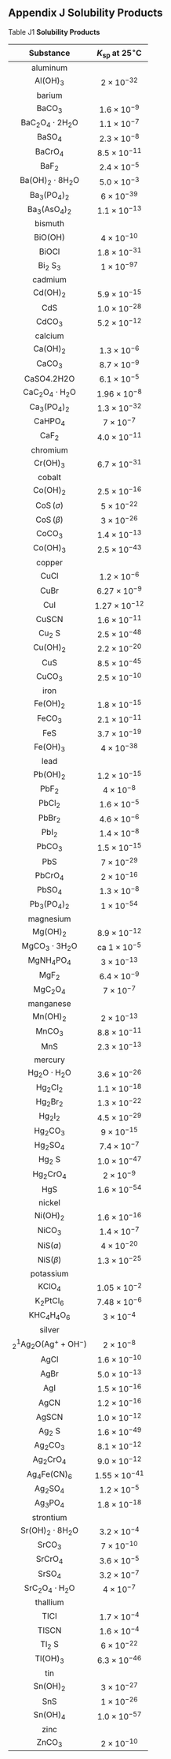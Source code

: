 ## Appendix J  Solubility Products

Table J1 **Solubility Products**

| Substance | $K_{\text {sp }}$ at $25^{\circ} \mathrm{C}$ |
| :--: | :--: |
| aluminum |  |
| $\mathrm{Al}(\mathrm{OH})_{3}$ | $2 \times 10^{-32}$ |
| barium |  |
| $\mathrm{BaCO}_{3}$ | $1.6 \times 10^{-9}$ |
| $\mathrm{BaC}_{2} \mathrm{O}_{4} \cdot 2 \mathrm{H}_{2} \mathrm{O}$ | $1.1 \times 10^{-7}$ |
| $\mathrm{BaSO}_{4}$ | $2.3 \times 10^{-8}$ |
| $\mathrm{BaCrO}_{4}$ | $8.5 \times 10^{-11}$ |
| $\mathrm{BaF}_{2}$ | $2.4 \times 10^{-5}$ |
| $\mathrm{Ba}(\mathrm{OH})_{2} \cdot 8 \mathrm{H}_{2} \mathrm{O}$ | $5.0 \times 10^{-3}$ |
| $\mathrm{Ba}_{3}\left(\mathrm{PO}_{4}\right)_{2}$ | $6 \times 10^{-39}$ |
| $\mathrm{Ba}_{3}\left(\mathrm{AsO}_{4}\right)_{2}$ | $1.1 \times 10^{-13}$ |
| bismuth |  |
| $\mathrm{BiO}(\mathrm{OH})$ | $4 \times 10^{-10}$ |
| BiOCl | $1.8 \times 10^{-31}$ |
| $\mathrm{Bi}_{2} \mathrm{~S}_{3}$ | $1 \times 10^{-97}$ |
| cadmium |  |
| $\mathrm{Cd}(\mathrm{OH})_{2}$ | $5.9 \times 10^{-15}$ |
| CdS | $1.0 \times 10^{-28}$ |
| $\mathrm{CdCO}_{3}$ | $5.2 \times 10^{-12}$ |
| calcium |  |
| $\mathrm{Ca}(\mathrm{OH})_{2}$ | $1.3 \times 10^{-6}$ |
| $\mathrm{CaCO}_{3}$ | $8.7 \times 10^{-9}$ |
| CaSO4.2H2O | $6.1 \times 10^{-5}$ |
| $\mathrm{CaC}_{2} \mathrm{O}_{4} \cdot \mathrm{H}_{2} \mathrm{O}$ | $1.96 \times 10^{-8}$ |
| $\mathrm{Ca}_{3}\left(\mathrm{PO}_{4}\right)_{2}$ | $1.3 \times 10^{-32}$ |
| $\mathrm{CaHPO}_{4}$ | $7 \times 10^{-7}$ |
| $\mathrm{CaF}_{2}$ | $4.0 \times 10^{-11}$ |
| chromium |  |
| $\mathrm{Cr}(\mathrm{OH})_{3}$ | $6.7 \times 10^{-31}$ |
| cobalt |  |
| $\mathrm{Co}(\mathrm{OH})_{2}$ | $2.5 \times 10^{-16}$ |
| $\operatorname{CoS}(\sigma)$ | $5 \times 10^{-22}$ |
| $\operatorname{CoS}(\beta)$ | $3 \times 10^{-26}$ |
| $\mathrm{CoCO}_{3}$ | $1.4 \times 10^{-13}$ |
| $\mathrm{Co}(\mathrm{OH})_{3}$ | $2.5 \times 10^{-43}$ |
| copper |  |
| CuCl | $1.2 \times 10^{-6}$ |
| CuBr | $6.27 \times 10^{-9}$ |
| CuI | $1.27 \times 10^{-12}$ |
| CuSCN | $1.6 \times 10^{-11}$ |
| $\mathrm{Cu}_{2} \mathrm{~S}$ | $2.5 \times 10^{-48}$ |
| $\mathrm{Cu}(\mathrm{OH})_{2}$ | $2.2 \times 10^{-20}$ |
| CuS | $8.5 \times 10^{-45}$ |
| $\mathrm{CuCO}_{3}$ | $2.5 \times 10^{-10}$ |
| iron |  |
| $\mathrm{Fe}(\mathrm{OH})_{2}$ | $1.8 \times 10^{-15}$ |
| $\mathrm{FeCO}_{3}$ | $2.1 \times 10^{-11}$ |
| FeS | $3.7 \times 10^{-19}$ |
| $\mathrm{Fe}(\mathrm{OH})_{3}$ | $4 \times 10^{-38}$ |
| lead |  |
| $\mathrm{Pb}(\mathrm{OH})_{2}$ | $1.2 \times 10^{-15}$ |
| $\mathrm{PbF}_{2}$ | $4 \times 10^{-8}$ |
| $\mathrm{PbCl}_{2}$ | $1.6 \times 10^{-5}$ |
| $\mathrm{PbBr}_{2}$ | $4.6 \times 10^{-6}$ |
| $\mathrm{PbI}_{2}$ | $1.4 \times 10^{-8}$ |
| $\mathrm{PbCO}_{3}$ | $1.5 \times 10^{-15}$ |
| PbS | $7 \times 10^{-29}$ |
| $\mathrm{PbCrO}_{4}$ | $2 \times 10^{-16}$ |
| $\mathrm{PbSO}_{4}$ | $1.3 \times 10^{-8}$ |
| $\mathrm{Pb}_{3}\left(\mathrm{PO}_{4}\right)_{2}$ | $1 \times 10^{-54}$ |
| magnesium |  |
| $\mathrm{Mg}(\mathrm{OH})_{2}$ | $8.9 \times 10^{-12}$ |
| $\mathrm{MgCO}_{3} \cdot 3 \mathrm{H}_{2} \mathrm{O}$ | ca $1 \times 10^{-5}$ |
| $\mathrm{MgNH}_{4} \mathrm{PO}_{4}$ | $3 \times 10^{-13}$ |
| $\mathrm{MgF}_{2}$ | $6.4 \times 10^{-9}$ |
| $\mathrm{MgC}_{2} \mathrm{O}_{4}$ | $7 \times 10^{-7}$ |
| manganese |  |
| $\mathrm{Mn}(\mathrm{OH})_{2}$ | $2 \times 10^{-13}$ |
| $\mathrm{MnCO}_{3}$ | $8.8 \times 10^{-11}$ |
| MnS | $2.3 \times 10^{-13}$ |
| mercury |  |
| $\mathrm{Hg}_{2} \mathrm{O} \cdot \mathrm{H}_{2} \mathrm{O}$ | $3.6 \times 10^{-26}$ |
| $\mathrm{Hg}_{2} \mathrm{Cl}_{2}$ | $1.1 \times 10^{-18}$ |
| $\mathrm{Hg}_{2} \mathrm{Br}_{2}$ | $1.3 \times 10^{-22}$ |
| $\mathrm{Hg}_{2} \mathrm{I}_{2}$ | $4.5 \times 10^{-29}$ |
| $\mathrm{Hg}_{2} \mathrm{CO}_{3}$ | $9 \times 10^{-15}$ |
| $\mathrm{Hg}_{2} \mathrm{SO}_{4}$ | $7.4 \times 10^{-7}$ |
| $\mathrm{Hg}_{2} \mathrm{~S}$ | $1.0 \times 10^{-47}$ |
| $\mathrm{Hg}_{2} \mathrm{CrO}_{4}$ | $2 \times 10^{-9}$ |
| HgS | $1.6 \times 10^{-54}$ |
| nickel |  |
| $\mathrm{Ni}(\mathrm{OH})_{2}$ | $1.6 \times 10^{-16}$ |
| $\mathrm{NiCO}_{3}$ | $1.4 \times 10^{-7}$ |
| $\mathrm{NiS}(a)$ | $4 \times 10^{-20}$ |
| $\mathrm{NiS}(\beta)$ | $1.3 \times 10^{-25}$ |
| potassium |  |
| $\mathrm{KClO}_{4}$ | $1.05 \times 10^{-2}$ |
| $\mathrm{K}_{2} \mathrm{PtCl}_{6}$ | $7.48 \times 10^{-6}$ |
| $\mathrm{KHC}_{4} \mathrm{H}_{4} \mathrm{O}_{6}$ | $3 \times 10^{-4}$ |
| silver |  |
| ${ }_{2}^{1} \mathrm{Ag}_{2} \mathrm{O}\left(\mathrm{Ag}^{+}+\mathrm{OH}^{-}\right)$ | $2 \times 10^{-8}$ |
| AgCl | $1.6 \times 10^{-10}$ |
| AgBr | $5.0 \times 10^{-13}$ |
| AgI | $1.5 \times 10^{-16}$ |
| AgCN | $1.2 \times 10^{-16}$ |
| AgSCN | $1.0 \times 10^{-12}$ |
| $\mathrm{Ag}_{2} \mathrm{~S}$ | $1.6 \times 10^{-49}$ |
| $\mathrm{Ag}_{2} \mathrm{CO}_{3}$ | $8.1 \times 10^{-12}$ |
| $\mathrm{Ag}_{2} \mathrm{CrO}_{4}$ | $9.0 \times 10^{-12}$ |
| $\mathrm{Ag}_{4} \mathrm{Fe}(\mathrm{CN})_{6}$ | $1.55 \times 10^{-41}$ |
| $\mathrm{Ag}_{2} \mathrm{SO}_{4}$ | $1.2 \times 10^{-5}$ |
| $\mathrm{Ag}_{3} \mathrm{PO}_{4}$ | $1.8 \times 10^{-18}$ |
| strontium |  |
| $\mathrm{Sr}(\mathrm{OH})_{2} \cdot 8 \mathrm{H}_{2} \mathrm{O}$ | $3.2 \times 10^{-4}$ |
| $\mathrm{SrCO}_{3}$ | $7 \times 10^{-10}$ |
| $\mathrm{SrCrO}_{4}$ | $3.6 \times 10^{-5}$ |
| $\mathrm{SrSO}_{4}$ | $3.2 \times 10^{-7}$ |
| $\mathrm{SrC}_{2} \mathrm{O}_{4} \cdot \mathrm{H}_{2} \mathrm{O}$ | $4 \times 10^{-7}$ |
| thallium |  |
| TICI | $1.7 \times 10^{-4}$ |
| TISCN | $1.6 \times 10^{-4}$ |
| $\mathrm{Tl}_{2} \mathrm{~S}$ | $6 \times 10^{-22}$ |
| $\mathrm{Tl}(\mathrm{OH})_{3}$ | $6.3 \times 10^{-46}$ |
| tin |  |
| $\mathrm{Sn}(\mathrm{OH})_{2}$ | $3 \times 10^{-27}$ |
| SnS | $1 \times 10^{-26}$ |
| $\mathrm{Sn}(\mathrm{OH})_{4}$ | $1.0 \times 10^{-57}$ |
| zinc |  |
| $\mathrm{ZnCO}_{3}$ | $2 \times 10^{-10}$ |


